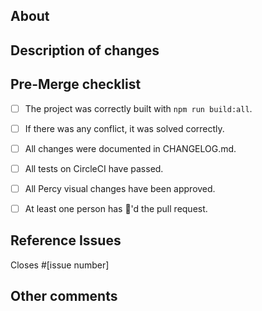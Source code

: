 <!--
Thanks for contributing a pull request! Please ensure you have taken a look at
the contribution guidelines: 
https://github.com/plotly/dash-cytoscape/blob/master/CONTRIBUTING.md
-->


## About
<!--
What is your PR about? It could be that:
- This is a new component
- I am adding a feature to an existing component, or improving an existing feature
- I am closing an issue
--> 


## Description of changes 
<!--
What does this implement/fix? Explain your changes.
-->

## Pre-Merge checklist
- [ ] The project was correctly built with `npm run build:all`.
- [ ] If there was any conflict, it was solved correctly.
- [ ] All changes were documented in CHANGELOG.md.
- [ ] All tests on CircleCI have passed.
- [ ] All Percy visual changes have been approved.
- [ ] At least one person has :dancer:'d the pull request.


## Reference Issues
<!--
Example: Closes #1234. See also #3456.
Please use keywords (e.g., Fixes) to create link to the issues or pull requests
you resolved, so that they will automatically be closed when your pull request
is merged. See https://github.com/blog/1506-closing-issues-via-pull-requests

If you are adding a new feature, consider discussing it by opening up an issue.
Otherwise, delete the following line:
-->

Closes #[issue number]


## Other comments
